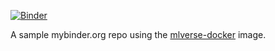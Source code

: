 [![Binder](http://mybinder.org/badge.svg)](http://mybinder.org/v2/gh/mlverse/mlverse-binder/master)

A sample mybinder.org repo using the [mlverse-docker](https://github.com/mlverse/mlverse-docker) image.
